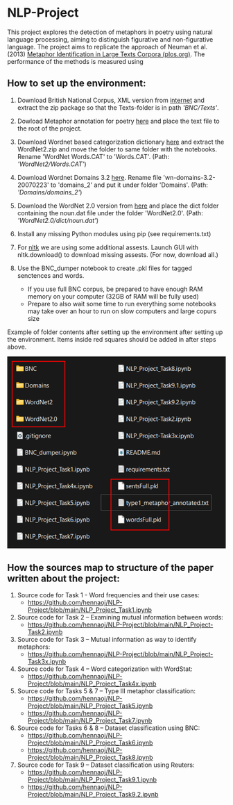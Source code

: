 # NLP-Project

This project explores the detection of metaphors in poetry using natural language processing, aiming to distinguish figurative and non-figurative language. The project aims to replicate the approach of Neuman et al. (2013) [Metaphor Identification in Large Texts Corpora (plos.org)](https://journals.plos.org/plosone/article?id=10.1371/journal.pone.0062343). The performance of the methods is measured using 



## How to set up the environment:


1. Download British National Corpus, XML version from [internet](https://ota.bodleian.ox.ac.uk/repository/xmlui/handle/20.500.12024/2554) and extract the zip package so that the Texts-folder is in path _'BNC/Texts'_.

2. Dowload Metaphor annotation for poetry [here](https://www.eecs.uottawa.ca/~diana/resources/metaphor/type1_metaphor_annotated.txt) and place the text file to the root of the project.

3. Download Wordnet based categorization dictionary [here](https://provalisresearch.com/products/content-analysis-software/wordstat-dictionary/wordnet-based-categorization-dictionary/) and extract the WordNet2.zip and move the folder to same folder with the notebooks. Rename 'WordNet Words.CAT' to 'Words.CAT'. (Path: _'WordNet2/Words.CAT'_)

4. Download Wordnet Domains 3.2 [here](https://wndomains.fbk.eu/download.html). Rename file 'wn-domains-3.2-20070223' to 'domains_2' and put it under folder 'Domains'. (Path: _'Domains/domains_2'_)

5. Download the WordNet 2.0 version from [here](https://wordnet.princeton.edu/download/old-versions) and place the dict folder containing the noun.dat file under the folder 'WordNet2.0'. (Path: _'WordNet2.0/dict/noun.dat'_)

6. Install any missing Python modules using pip (see requirements.txt)

7. For [nltk](https://www.nltk.org/index.html) we are using some additional assests. Launch GUI with nltk.download() to download missing assests. (For now, download all.)

8. Use the BNC_dumper notebook to create .pkl files for tagged senctences and words.
    - If you use full BNC corpus, be prepared to have enough RAM memory on your computer (32GB of RAM will be fully used)
    - Prepare to also wait some time to run everything some notebooks may take over an hour to run on slow computers and large copurs size

Example of folder contents after setting up the environment after setting up the environment. Items inside red squares should be added in after steps above.

![Example of folder contents after setting up the environment](/images/example_of_folder_contents.png)

## How the sources map to structure of the paper written about the project:

1.	Source code for Task 1 - Word frequencies and their use cases:
    - https://github.com/hennaoj/NLP-Project/blob/main/NLP_Project_Task1.ipynb
2.	Source code for Task 2 – Examining mutual information between words:
    - https://github.com/hennaoj/NLP-Project/blob/main/NLP_Project-Task2.ipynb
3.	Source code for Task 3 – Mutual information as way to identify metaphors:
    - https://github.com/hennaoj/NLP-Project/blob/main/NLP_Project-Task3x.ipynb
4.	Source code for Task 4 – Word categorization with WordStat:
    - https://github.com/hennaoj/NLP-Project/blob/main/NLP_Project_Task4x.ipynb
5.	Source code for Tasks 5 & 7 – Type III metaphor classification:
    - https://github.com/hennaoj/NLP-Project/blob/main/NLP_Project_Task5.ipynb
    - https://github.com/hennaoj/NLP-Project/blob/main/NLP_Project_Task7.ipynb
6.	Source code for Tasks 6 & 8 – Dataset classification using BNC:
    - https://github.com/hennaoj/NLP-Project/blob/main/NLP_Project_Task6.ipynb
    - https://github.com/hennaoj/NLP-Project/blob/main/NLP_Project_Task8.ipynb
7.	Source code for Task 9 – Dataset classification using Reuters:
    - https://github.com/hennaoj/NLP-Project/blob/main/NLP_Project_Task9.1.ipynb
    - https://github.com/hennaoj/NLP-Project/blob/main/NLP_Project_Task9.2.ipynb
